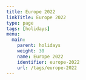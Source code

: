 ```yaml
---
title: Europe 2022
linkTitle: Europe 2022
type: page
tags: [holidays]
menu:
  main:
    parent: holidays
    weight: 30
    name: Europe 2022
    identifier: europe-2022
    url: /tags/europe-2022
---
```


